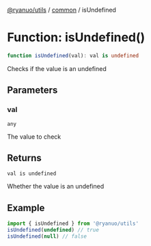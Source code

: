 [@ryanuo/utils](../../index.md) / [common](../index.md) / isUndefined

# Function: isUndefined()

```ts
function isUndefined(val): val is undefined
```

Checks if the value is an undefined

## Parameters

### val

`any`

The value to check

## Returns

`val is undefined`

Whether the value is an undefined

## Example

```ts
import { isUndefined } from '@ryanuo/utils'
isUndefined(undefined) // true
isUndefined(null) // false
```
